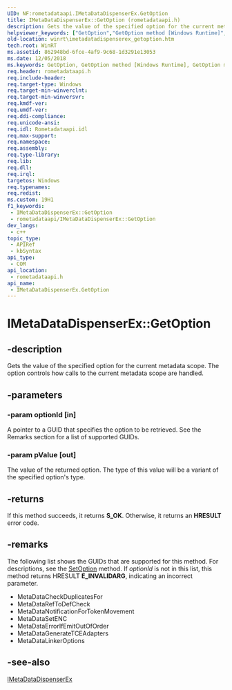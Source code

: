 ```yaml
---
UID: NF:rometadataapi.IMetaDataDispenserEx.GetOption
title: IMetaDataDispenserEx::GetOption (rometadataapi.h)
description: Gets the value of the specified option for the current metadata scope. The option controls how calls to the current metadata scope are handled.
helpviewer_keywords: ["GetOption","GetOption method [Windows Runtime]","GetOption method [Windows Runtime]","IMetaDataDispenserEx interface","IMetaDataDispenserEx interface [Windows Runtime]","GetOption method","IMetaDataDispenserEx.GetOption","IMetaDataDispenserEx::GetOption","rometadataapi/IMetaDataDispenserEx::GetOption","winrt.imetadatadispenserex_getoption"]
old-location: winrt\imetadatadispenserex_getoption.htm
tech.root: WinRT
ms.assetid: 862948bd-6fce-4af9-9c68-1d3291e13053
ms.date: 12/05/2018
ms.keywords: GetOption, GetOption method [Windows Runtime], GetOption method [Windows Runtime],IMetaDataDispenserEx interface, IMetaDataDispenserEx interface [Windows Runtime],GetOption method, IMetaDataDispenserEx.GetOption, IMetaDataDispenserEx::GetOption, rometadataapi/IMetaDataDispenserEx::GetOption, winrt.imetadatadispenserex_getoption
req.header: rometadataapi.h
req.include-header: 
req.target-type: Windows
req.target-min-winverclnt: 
req.target-min-winversvr: 
req.kmdf-ver: 
req.umdf-ver: 
req.ddi-compliance: 
req.unicode-ansi: 
req.idl: Rometadataapi.idl
req.max-support: 
req.namespace: 
req.assembly: 
req.type-library: 
req.lib: 
req.dll: 
req.irql: 
targetos: Windows
req.typenames: 
req.redist: 
ms.custom: 19H1
f1_keywords:
 - IMetaDataDispenserEx::GetOption
 - rometadataapi/IMetaDataDispenserEx::GetOption
dev_langs:
 - c++
topic_type:
 - APIRef
 - kbSyntax
api_type:
 - COM
api_location:
 - rometadataapi.h
api_name:
 - IMetaDataDispenserEx.GetOption
---
```


# IMetaDataDispenserEx::GetOption


## -description

Gets the value of the specified option for the current metadata scope. The option controls how calls to the current metadata scope are handled.

## -parameters

### -param optionId [in]

A pointer to a GUID that specifies the option to be retrieved. See the Remarks section for a list of supported GUIDs.

### -param pValue [out]

The value of the returned option. The type of this value will be a variant of the specified option's type.

## -returns

If this method succeeds, it returns <b>S_OK</b>. Otherwise, it returns an <b>HRESULT</b> error code.

## -remarks

The following list shows the GUIDs that are supported for this method. For descriptions, see the <a href="/windows/desktop/api/rometadataapi/nf-rometadataapi-imetadatadispenserex-setoption">SetOption</a> method. If <i>optionId</i> is not in this list, this method returns HRESULT <b>E_INVALIDARG</b>, indicating an incorrect parameter.

<ul>
<li>
MetaDataCheckDuplicatesFor

</li>
<li>
MetaDataRefToDefCheck

</li>
<li>
MetaDataNotificationForTokenMovement

</li>
<li>
MetaDataSetENC

</li>
<li>
MetaDataErrorIfEmitOutOfOrder

</li>
<li>
MetaDataGenerateTCEAdapters

</li>
<li>
MetaDataLinkerOptions

</li>
</ul>

## -see-also

<a href="/windows/desktop/api/rometadataapi/nn-rometadataapi-imetadatadispenserex">IMetaDataDispenserEx</a>